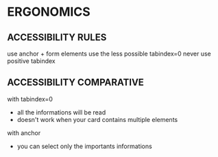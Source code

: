 # ERGONOMICS

## ACCESSIBILITY RULES 
use anchor + form elements
use the less possible tabindex=0
never use positive tabindex

## ACCESSIBILITY COMPARATIVE
with tabindex=0 
- all the informations will be read
- doesn't work when your card contains multiple elements

with anchor 
- you can select only the importants informations
